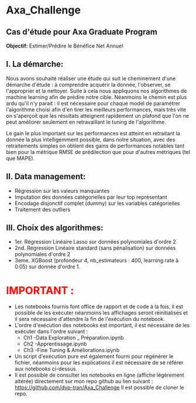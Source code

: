 # Axa_Challenge

## Cas d'étude pour Axa Graduate Program

**Objectif:** Estimer/Prédire le Bénéfice Net Annuel

## I. La démarche:

Nous avons souhaité réaliser une étude qui suit le cheminement d'une démarche d'étude  : à comprendre acquérir la donnée, l'observer, se l'approprier et la nettoyer. Suite à cela nous appliquons nos algorithmes de machine learning afin de prédire notre cible. Néanmoins le chemin est plus ardu qu'il n'y parait : il est nécessaire pour chaque model de paramétrer l'algorithme choisi afin d'en tirer les meilleurs performances, mais très vite on s'aperçoit que les résultats atteignent rapidement un plafond que l'on ne peut améliorer seulement en retravaillant le tuning de l'algorithme.

Le gain le plus important sur les performances est atteint en retraitant la donnée la plus intelligemment possible, dans notre situation, avec des retraitements simples on obtient des gains de performances notables tant bien pour la métrique RMSE de prédilection que pour d'autres métriques (tel que MAPE).

## II. Data management:

- Régression sur les valeurs manquantes
- Imputation des données catégorielles par leur top représentant
- Encodage disjonctif complet (dummy) sur les variables catégorielles
- Traitement des outliers


## III. Choix des algorithmes:

- 1er. Régression Linéaire Lasso sur données polynomiales d'ordre 2
- 2nd. Régression Linéaire standard (sans pénalisation) sur données polynomiales d'ordre 2
- 3eme. XGBoost (profondeur 4, nb_estimateurs : 400, learning rate à 0.05) sur donnée d'ordre 1.

# <font color='red'>IMPORTANT : </font> 

- Les notebooks fournis font office de rapport et de code à la fois, il est possible de les exécuter néanmoins les affichages seront réinitialisés et il sera nécessaire d'attendre la fin de l'exécution du notebook.
- L'ordre d'exécution des notebooks est important, il est nécessaire de les exécuter dans l'ordre suivant :
    - Ch1 -Data Exploration _ Préparation.ipynb
    - Ch2 -Apprentissage.ipynb
    - Ch3 -Fine Tuning & Améliorations.ipynb
- Un script d'exécution pure est également fourni pour régénérer le fichier, néanmoins pour les explications il est nécessaire de se référer aux notebooks ci-dessus.
- Il est possible de consulter les notebooks en ligne (affiche légèrement altérée) directement sur mon repo github au lien suivant : https://github.com/dvp-tran/Axa_Challenge
    Il est possible de cloner le repo.